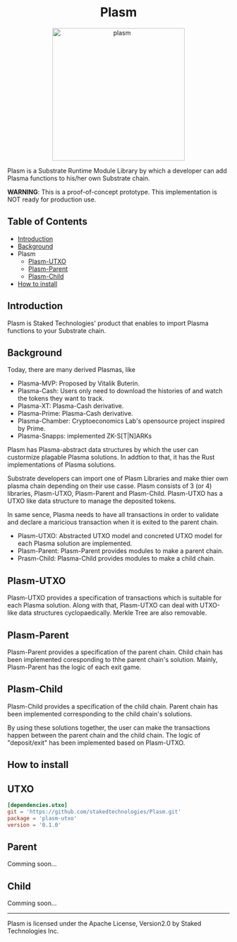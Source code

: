 <div align="center"><h1>Plasm</h1></div>

<div align="center"><img width="300" alt="plasm" src="https://user-images.githubusercontent.com/6259384/55708398-cf9ae900-5a20-11e9-859c-3435b55c68a5.png"></div>

Plasm is a Substrate Runtime Module Library by which a developer can add Plasma functions to his/her own Substrate chain.

__WARNING__: This is a proof-of-concept prototype. This implementation is NOT ready for production use. 

## Table of Contents
- [Introduction](https://github.com/stakedtechnologies/Plasm/tree/sota#introduction)
- [Background](https://github.com/stakedtechnologies/Plasm/tree/sota#background)
- Plasm
    - [Plasm-UTXO](https://github.com/stakedtechnologies/Plasm/tree/sota#plasm-utxo)
    - [Plasm-Parent](https://github.com/stakedtechnologies/Plasm/tree/sota#plasm-parent)
    - [Plasm-Child](https://github.com/stakedtechnologies/Plasm/tree/sota#plasm-child)
- [How to install](https://github.com/stakedtechnologies/Plasm/tree/sota#how-to-install)

## Introduction
Plasm is Staked Technologies' product that enables to import Plasma functions to your Substrate chain.

## Background
Today, there are many derived Plasmas, like 

- Plasma-MVP: Proposed by Vitalik Buterin.
- Plasma-Cash: Users only need to download the histories of and watch the tokens they want to track.
- Plasma-XT: Plasma-Cash derivative.
- Plasma-Prime: Plasma-Cash derivative.
- Plasma-Chamber: Cryptoeconomics Lab's opensource project inspired by Prime. 
- Plasma-Snapps: implemented ZK-S[T|N]ARKs

Plasm has Plasma-abstract data structures by which the user can custormize plagable Plasma solutions. In addtion to that, it has the Rust implementations of Plasma solutions. 

Substrate developers can import one of Plasm Libraries and make thier own plasma chain depending on their use casse. Plasm consists of 3 (or 4) libraries, Plasm-UTXO, Plasm-Parent and Plasm-Child. Plasm-UTXO has a UTXO like data structure to manage the deposited tokens. 

In same sence, Plasma needs to have all transactions in order to validate and declare a maricious transaction when it is exited to the parent chain. 

- Plasm-UTXO: Abstracted UTXO model and concreted UTXO model for each Plasma solution are implemented.
- Plasm-Parent: Plasm-Parent provides modules to make a parent chain.  
- Prasm-Child: Plasma-Child provides modules to make a child chain.


## Plasm-UTXO
Plasm-UTXO provides a specification of transactions which is suitable for each Plasma solution. Along with that, Plasm-UTXO can deal with UTXO-like data structures cyclopaedically. Merkle Tree are also removable.


## Plasm-Parent
Plasm-Parent provides a specification of the parent chain. Child chain has been implemented coresponding to thhe parent chain's solution. Mainly, Plasm-Parent has the logic of each exit game.


## Plasm-Child
Plasm-Child provides a specification of the child chain. Parent chain has been implemented corresponding to the child chain's solutions. 


By using these solutions together, the user can make the transactions happen between the parent chain and the child chain. The logic of "deposit/exit" has been implemented based on Plasm-UTXO.

## How to install

## UTXO
```toml
[dependencies.utxo]
git = 'https://github.com/stakedtechnologies/Plasm.git'
package = 'plasm-utxo'
version = '0.1.0' 
```

## Parent
Comming soon...

## Child
Comming soon...

* * *
Plasm is licensed under the Apache License, Version2.0 by Staked Technologies Inc.
